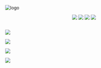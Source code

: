 ![logo](https://i.imgur.com/HFgjCJT.png)

<p align="center">
  <a href="https://comfig.app/huds/page/m0rehud"><img src="https://i.imgur.com/0o80QUt.png"></a>
  <a href="https://tf2huds.dev/hud/m0re-Hud"><img src="https://i.imgur.com/lF9XotO.png"></a>
  <a href="http://www.teamfortress.tv/34115/m0re-hud"><img src="https://i.imgur.com/xTQ26gp.png"></a>
  <a href="https://gamebanana.com/mods/291596"><img src="https://i.imgur.com/UzXoexI.png"></a>
</p>

##

<a href="http://imgur.com/a/sxOyM"><img src="https://i.imgur.com/vVxJdvB.png"></a>

<a href="https://github.com/Hypnootize/m0rehud/wiki"><img src="https://i.imgur.com/UpvlsG7.png"></a>

<a href="https://github.com/Hypnootize/m0rehud/wiki/Customization"><img src="https://i.imgur.com/tDsELgW.png"></a>

<a href="https://github.com/Hypnootize/m0rehud/wiki/Credits"><img src="https://i.imgur.com/CjePbm6.png"></a>
